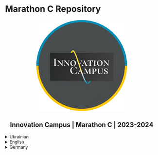 # Marathon C Repository

<p align="center">
  <a href="https://campus.kpi.kharkov.ua/ua/">
    <img src="imgs/Cumpus.png" alt="Innovation Campus" width="300" height="300">
  </a>
  <br>
  <h2 align="center"><strong>Innovation Campus | Marathon C | 2023-2024</strong></h2>
</p>

<details>
  <summary>Ukrainian</summary>

<span style = "margin-top: 5px;"></span>

> ⚠️**УВАГА:**
>
> Цей матеріал публікується лише для навчальних цілей. Оцінки в таблиці результатів можуть бути неточними, оскільки деякі завдання, такі як Sprint00, Race03 і Race01, були переглянуті після відправлення або не були виконані і не могли бути повторно виконані, на відміну від спринтів. Також в функціях теж можуть бути наявні помилки.
>
> Якщо ви просто шукаєте результати, [натисніть тут](#Завдання).

---

  ### Вступ
  Привіт усім! 👋
  Ласкаво просишу до моєї подорожі з **Марафону C**, програмою, яка занурює вас у складний світ кодування. Цей досвід - це не просто навчання написанню коду, це сприяння глибокому розумінню комп'ютерних наук, оволодінню методами вирішення проблем та підготовка до майбутніх технологічних викликів в ІТ. Це подорож, де наполегливість окупається, а кожна подолана перешкода сприяє твоєму зростанню як програміста.

  Освіта - це не просто сходинка, це життєво важлива частина самого життя. Якщо ви готові приступити до цього захоплюючого виклику, давайте зануримось у нього разом!

## Що таке Марафон С?

Марафон C - це інтенсивне вивчення основ програмування. Хоча шлях може бути складним, винагорода - міцний фундамент в інформатиці та готовність до роботи з передовими технологіями - безцінна. Філософія програми проста і водночас глибока: **«Освіта - це не просто підготовка до життя, це невід'ємна частина життя».**

  ### У чому полягає велика ідея?
  Основна ідея цього Марафону проста: знайди свій шлях до успіху.

  Основне питання, яке лежить в основі цього досвіду, полягає в наступному:
  Як ефективно використати всі компоненти освітньої системи, щоб отримати якомога більше досвіду?

  Сам виклик простий - почати вивчати програмування.

  ### Подорож
  Як ефективно використовувати всі компоненти освітньої системи, щоб отримати якомога більше досвіду?

### Виклик:
**Почніть вивчати програмування!**

---

## Досліджуємо

### Навідні запитання

Ось деякі з питань, які змусили мене замислитися і допомогли мені почати свою подорож. Можливо, вони допоможуть і вам:

- Хто я? Який мій досвід? Чому я хочу вивчати програмування?
- Які ідеї я можу втілити в життя за допомогою програмування?
- Які навички я хочу розвинути та які проекти хотів би створити?
- Що мені потрібно для початку? Чи готовий я зробити цей крок?

### Направляючі вправи

Ось як я крок за кроком вирішував цю задачу:

1. **Дізнався про операційні системи (ОС)** та встановив необхідні інструменти для роботи.
2. **Підключився до ucode connect** та дослідив середовище.
3. Відкрив утиліту **Terminal/iTerm**, щоб звикнути до інтерфейсу **командного рядка**.
4. Дослідив текстові редактори на кшталт **Vim** або **Emacs** (з Vim довелося довго розбиратися, особливо як вийти з нього 😅).
5. Подивився підручники та клонував свій перший Git-репозиторій за допомогою `git clone`.
6. Співпрацював з колегами, обмінюючись знаннями та досвідом.

---

## Аналіз

Ось чого я навчився:

- Завжди ретельно аналізуйте приклади, деталі мають значення.
- Дотримуйтесь завдань, викладених у завданні - ніяких обхідних шляхів чи зайвих деталей.
- Дотримуйтесь інструкцій щодо подання роботи - тримайте її чистою та структурованою.
- Використовуйте такі інструменти, як термінал або iTerm з командою `zsh`.
- Навчання за принципом «рівний-рівному» - це фантастика, а прохання про допомогу - ознака сили.
- Нарешті, **мисліть критично і йдіть за білим кроликом**.

---

  ## Використані технології
  <div style = "display: flex; align-items: flex-start; gap: 10px;">
      <span style = "margin-top: 10px;"><b>Мови програмування:</b></span>
  <div style = "display: flex; gap: 10px;">
    <img src = "https://skillicons.dev/icons?i=bash" alt = "Bash" style = "width: 40px; height: 40px;">
    <img src = "https://skillicons.dev/icons?i=c" alt = "C" style = "width: 40px; height: 40px;">
  </div>
</div>

<span style = "margin-top: 10px;"></span>

  <div style = "display: flex; align-items: flex-start; gap: 10px;">
      <span style = "margin-top: 10px;"><b>Обладнання:</b></span>
  <div style = "display: flex; gap: 10px;">
    <img src = "https://skillicons.dev/icons?i=vim" alt = "Vim" style = "width: 40px; height: 40px;">
    <img src = "https://skillicons.dev/icons?i=emacs" alt = "Emacs" style = "width: 40px; height: 40px;">
    <img src = "https://skillicons.dev/icons?i=git" alt = "Git" style = "width: 40px; height: 40px;">
    <img src = "https://skillicons.dev/icons?i=github" alt = "Github" style = "width: 40px; height: 40px;">
    <img src = "https://skillicons.dev/icons?i=gitlab" alt = "Gitlab" style = "width: 40px; height: 40px;">
    <img src = "https://skillicons.dev/icons?i=md" alt = "Markdown" style = "width: 40px; height: 40px;">
  </div>
</div>

<span style = "margin-top: 10px;"></span>

  <div style = "display: flex; align-items: flex-start; gap: 10px;">
      <span style = "margin-top: 10px;"><b>Операційна система:</b></span>
  <div style = "display: flex; gap: 10px;">
    <img src = "https://skillicons.dev/icons?i=linux" alt = "Linux" style = "width: 40px; height: 40px;">
    <img src = "https://skillicons.dev/icons?i=apple" alt = "MacOS" style = "width: 40px; height: 40px;">
    <img src = "https://skillicons.dev/icons?i=windows" alt = "Windows" style = "width: 40px; height: 40px;">
  </div>
</div>

  ## <h2 id="Завдання">Завдання</h2>

| Name         | Description                                                                 | Oracle Mark | Total Mark |
|--------------|-----------------------------------------------------------------------------|:-----------:|:----------:|
| [Sprint00](./Sprint00)     | Основи UNIX-систем (shell, термінал, утиліти UNIX, git тощо).    |     65      |     82     |
| [Sprint01](./Sprint01)     | Основи написання коду на C (цикли, змінні, функції тощо).        |     40      |     70     |
| [Sprint02](./Sprint02)     | Стандартні функції та основи реалізації математики в мові C.      |     94      |     97     |
| [Sprint03](./Sprint03)     | Покажчики в мові C та більш складні алгоритми.                                 |     80      |     90     |
| [Checkpoint00](./Checkpoint00) | Випробуйте себе без інтернету, однолітків, конспектів, книжок чи будь-якої іншої сторонньої допомоги. |    102      |    102     |
| [Race00](./Race00)       | Представлення 3D куба та піраміди на стандартному виводі.              |    100      |    100     |
| [Sprint04](./Sprint04)     | Масиви та похідні від них.                                           |     76      |     88     |
| [Sprint05](./Sprint05)     | Прості програми та аргументи командного рядка.                                |     35      |     68     |
| [Sprint06](./Sprint06)     | Власна бібліотека та алгоритми сортування.                                        |     69      |     85     |
| [Sprint07](./Sprint07)     | Розподіл та управління пам'яттю.                                   |     58      |     79     |
| [Sprint08](./Sprint08)     | Заголовкові файли та структури.                                               |     88      |     94     |
| [Checkpoint01](./Checkpoint01) | Випробуйте себе без інтернету, однолітків, конспектів, книжок чи будь-якої іншої сторонньої допомоги. |    115      |    115     |
| [Sprint09](./Sprint09)     | Makefile, макроси, стандартна помилка, покажчики функцій.                       |     52      |     76     |
| [Race01](./Race01)       | Розшифруйте зашифрований математичний вираз.                                          |      0      |      0     |
| [Sprint10](./Sprint10)     | Файловий ввід/вивід. Стандартний ввід та вивід.                                       |     40      |     70     |
| [Sprint11](./Sprint11)     | Зв'язний список.                                                               |     65      |     82     |
| [Race02](./Race02)       | Знайти найкоротший шлях у лабіринті між точками входу та виходу.      |     94      |     97     |
| [Race03](./Race03)       | Імітація заставки «Матриці».                                           |      0      |      0     |
| [Checkpoint02](./Checkpoint02) | Випробуйте себе без інтернету, однолітків, конспектів, книжок чи будь-якої іншої сторонньої допомоги. |     68      |     68     |

---

## Мої враження

Я працював над Марафоном С протягом січня та лютого 2024 року, і це був незабутній досвід для мене. Ця подорож - це поєднання рішучості, знань та співпраці. Якщо ви студент інноваційного кампусу, я наполегливо рекомендую вам зануритися у цю подорож - виклики будуть випробуванням для вас, але знання та навички, які ви отримаєте, будуть того варті.

Давайте програмувати наш шлях до успіху!

</details>

<details>
  <summary> English</summary>

<span style = "margin-top: 5px;"></span>

> ⚠️**CAUTION:**
>
> This material is published for informational purposes only. The grades in the results table may not be accurate, as some tasks such as Sprint00, Race03, and Race01 were revised after submission or failed and could not be retried, unlike sprints. There can also be errors in the functions.
>
> If you’re just looking for results, [click here](#tasks).

---

  ### Introduction
  Hey everyone! 👋
  Welcome to my journey with **Marathon C**, a transformative program that immerses you in the intricate world of coding. This experience is not just about learning to write code, it's about fostering a deep understanding of computer science, mastering problem-solving techniques, and preparing you for future technological challenges in IT. It's a journey where perseverance pays off and every obstacle you overcome contributes to your growth as a programmer.

  Education is not just a stepping stone, it is a vital part of life itself. If you are ready to take on this exciting challenge, let's dive in together!

## What’s Marathon C?

Marathon C is an intensive exploration of programming fundamentals. While the path may be challenging, the rewards — a strong foundation in computer science and readiness to tackle advanced technologies — are invaluable. The program’s philosophy is simple yet profound: **«education is not merely preparation for life, it’s an indispensable part of living.»**

  ### What’s the Big Idea?
  The core idea of this Marathon is simple: find your way to success.

  The essential question that drives the experience is:
  How can you effectively use all the components of an educational system to gain as much experience as possible?

  The challenge itself is straightforward — start learning programming.

  ### The Journey
  How to effectively use all the components of the educational system to get as much experience as possible?

### The Challenge:
**Start learning programming!**

---

## Let’s Investigate

### Guiding Questions

These are some of the questions that got me thinking and helped me start my journey. Maybe they’ll help you too:

- Who am I? What’s my background? Why do I want to learn programming?
- What ideas can I bring to life with programming?
- What skills do I want to develop, and what projects would I love to create?
- What do I need to get started? Am I ready to take the leap?

### Guiding Activities

Here’s how I tackled the challenge step by step:

1. **Learned about operating systems (OS)** and set up the tools I needed.
2. **Connected to the ucode connect** and explored the environment.
3. Opened the **Terminal/iTerm** utility to get comfortable with the **command-line interface**.
4. Explored the text editors like **Vim** or **Emacs** (it took a while to figure out how to exit Vim 😅).
5. Watched tutorials and cloned my first Git repository with `git clone`.
6. Collaborated with peers, sharing knowledge and experiences.

---

## The Analysis

Here’s what I learned:

- Always analyze examples carefully, the details matter.
- Stick to the tasks outlined in the challenge – no shortcuts or extra fluff.
- Follow the guidelines for submission – keep it clean and structured.
- Use tools like the Terminal or iTerm with `zsh`.
- Peer-to-peer learning is fantastic, and asking for help is a sign of strength.
- Finally, **think critically and follow the white rabbit.**

---

  ## Technologies Used
  <div style = "display: flex; align-items: flex-start; gap: 10px;">
      <span style = "margin-top: 10px;"><b>Programming Languages:</b></span>
  <div style = "display: flex; gap: 10px;">
    <img src = "https://skillicons.dev/icons?i=bash" alt = "Bash" style = "width: 40px; height: 40px;">
    <img src = "https://skillicons.dev/icons?i=c" alt = "C" style = "width: 40px; height: 40px;">
  </div>
</div>

<span style = "margin-top: 10px;"></span>

  <div style = "display: flex; align-items: flex-start; gap: 10px;">
      <span style = "margin-top: 10px;"><b>Tools:</b></span>
  <div style = "display: flex; gap: 10px;">
    <img src = "https://skillicons.dev/icons?i=vim" alt = "Vim" style = "width: 40px; height: 40px;">
    <img src = "https://skillicons.dev/icons?i=emacs" alt = "Emacs" style = "width: 40px; height: 40px;">
    <img src = "https://skillicons.dev/icons?i=git" alt = "Git" style = "width: 40px; height: 40px;">
    <img src = "https://skillicons.dev/icons?i=github" alt = "Github" style = "width: 40px; height: 40px;">
    <img src = "https://skillicons.dev/icons?i=gitlab" alt = "Gitlab" style = "width: 40px; height: 40px;">
    <img src = "https://skillicons.dev/icons?i=md" alt = "Markdown" style = "width: 40px; height: 40px;">
  </div>
</div>

<span style = "margin-top: 10px;"></span>

  <div style = "display: flex; align-items: flex-start; gap: 10px;">
      <span style = "margin-top: 10px;"><b>Operating System:</b></span>
  <div style = "display: flex; gap: 10px;">
    <img src = "https://skillicons.dev/icons?i=linux" alt = "Linux" style = "width: 40px; height: 40px;">
    <img src = "https://skillicons.dev/icons?i=apple" alt = "MacOS" style = "width: 40px; height: 40px;">
    <img src = "https://skillicons.dev/icons?i=windows" alt = "Windows" style = "width: 40px; height: 40px;">
  </div>
</div>

  ## Tasks

| Name         | Description                                                                 | Oracle Mark | Total Mark |
|--------------|-----------------------------------------------------------------------------|:-----------:|:----------:|
| [Sprint00](./Sprint00)     | The basics of UNIX systems (shell, terminal, UNIX utilities, git, etc).    |     65      |     82     |
| [Sprint01](./Sprint01)     | The basics of writing code in C (loops, variables, functions, etc).        |     40      |     70     |
| [Sprint02](./Sprint02)     | Standard functions and the basics of mathematics implementation in C.      |     94      |     97     |
| [Sprint03](./Sprint03)     | Pointers in C and more complex algorithms.                                 |     80      |     90     |
| [Checkpoint00](./Checkpoint00) | Challenge yourself without internet, peers, notes, books or any other third-party help. |    102      |    102     |
| [Race00](./Race00)       | Representation of 3d cube and pyramid on the standard output.              |    100      |    100     |
| [Sprint04](./Sprint04)     | Arrays and derivative from them.                                           |     76      |     88     |
| [Sprint05](./Sprint05)     | Simple programs and command-line arguments.                                |     35      |     68     |
| [Sprint06](./Sprint06)     | Own library and sorting algorithms.                                        |     69      |     85     |
| [Sprint07](./Sprint07)     | Memory allocation and memory management.                                   |     58      |     79     |
| [Sprint08](./Sprint08)     | Header files and structures.                                               |     88      |     94     |
| [Checkpoint01](./Checkpoint01) | Challenge yourself without internet, peers, notes, books or any other third-party help. |    115      |    115     |
| [Sprint09](./Sprint09)     | Makefile, macros, standard error, function pointers.                       |     52      |     76     |
| [Race01](./Race01)       | Decode encrypted math expression.                                          |      0      |      0     |
| [Sprint10](./Sprint10)     | File I/O. Standard input and output.                                       |     40      |     70     |
| [Sprint11](./Sprint11)     | Linked list.                                                               |     65      |     82     |
| [Race02](./Race02)       | Find the shortest path in the maze between the entry and exit points.      |     94      |     97     |
| [Race03](./Race03)       | Simulate the Matrix screensaver.                                           |      0      |      0     |
| [Checkpoint02](./Checkpoint02) | Challenge yourself without internet, peers, notes, books or any other third-party help. |     68      |     68     |


---

## My Takeaway

I worked on Marathon C throughout January and February 2024, and it’s been an unforgettable experience. This journey is a blend of determination, knowledge, and collaboration. If you’re a student of Innovation Campus, I highly recommend diving in – the challenges will test you, but the skills you gain are worth it.

Let’s code our way to success!

</details>

<details>
  <summary>Germany</summary>

<span style = "margin-top: 5px;"></span>
  
> ⚠️ **WARNUNG:**
>
> Dieses Material wird nur zu Informationszwecken veröffentlicht. Die Punktzahlen in der Ergebnistabelle können ungenau sein, da einige Aufgaben, wie Sprint00, Race03 und Race01, nach der Einreichung überarbeitet wurden oder nicht abgeschlossen wurden und im Gegensatz zu Sprints nicht wiederholt werden konnten. Es können auch Fehler in den Funktionen enthalten sein.
>
> Wenn Sie nur nach Ergebnissen suchen, [klicken Sie hier](#Aufgaben).

---

  ### Einleitung
  Hallo zusammen 👋.
  Willkommen auf meiner Reise mit **Marathon C**, einem transformativen Programm, das Sie in die komplexe Welt des Programmierens eintauchen lässt. Bei dieser Erfahrung geht es nicht nur darum, zu lernen, wie man Code schreibt, sondern auch darum, ein tiefes Verständnis für Informatik zu entwickeln, Problemlösungstechniken zu beherrschen und sich auf zukünftige technologische Herausforderungen in der IT vorzubereiten. Es ist eine Reise, bei der sich Beharrlichkeit auszahlt und jedes Hindernis, das Sie überwinden, zu Ihrem Wachstum als Programmierer beiträgt.

  Die Ausbildung ist nicht nur ein Sprungbrett, sondern ein wichtiger Teil des Lebens selbst. Wenn Sie bereit sind, sich dieser spannenden Herausforderung zu stellen, lassen Sie uns gemeinsam eintauchen!

## Was ist Marathon C?

Der C-Marathon ist ein intensives Studium der Programmiergrundlagen. Auch wenn der Weg dorthin herausfordernd sein kann, sind die Belohnungen - eine solide Grundlage in Informatik und die Bereitschaft, mit Spitzentechnologien zu arbeiten - unbezahlbar. Die Philosophie des Programms ist einfach und doch tiefgründig: **«Bildung ist nicht nur eine Vorbereitung auf das Leben, sie ist ein integraler Bestandteil des Lebens.»**

  ### Was ist die große Idee?
  Der Grundgedanke dieses Marathons ist einfach: Finde deinen Weg zum Erfolg.

  Die Hauptfrage, die dieser Erfahrung zugrunde liegt, ist die folgende:
  Wie kann man alle Komponenten des Bildungssystems effektiv nutzen, um so viele Erfahrungen wie möglich zu sammeln?

  Die Herausforderung selbst ist einfach - fangen Sie an, programmieren zu lernen.

  ### Reise
  Wie kann man alle Komponenten des Bildungssystems effektiv nutzen, um so viel Erfahrung wie möglich zu sammeln?

### Die Herausforderung:
**Beginnen Sie zu programmieren!**

---

## Erkunden.

### Leitende Fragen

Hier sind einige der Fragen, die mich zum Nachdenken gebracht und mir geholfen haben, meine Reise zu beginnen. Vielleicht helfen sie auch Ihnen:

- Wer bin ich? Welche Erfahrungen habe ich? Warum möchte ich programmieren lernen?
- Welche Ideen kann ich mit dem Programmieren verwirklichen?
- Welche Fähigkeiten möchte ich entwickeln und welche Projekte würde ich gerne realisieren?
- Was brauche ich, um anzufangen? Bin ich bereit, diesen Schritt zu tun?

### Leitende Übungen

So habe ich dieses Problem Schritt für Schritt gelöst:

1) **Betriebssysteme (OS)** kennengelernt und die Tools installiert, die ich für den Einstieg brauchte.
2. Verbinden Sie sich mit ucode connect** und erkunden Sie die Umgebung.
3. Ich öffnete das Dienstprogramm **Terminal/iTerm**, um mich an die **Befehlszeilenschnittstelle** zu gewöhnen.
4. Ich erkundete Texteditoren wie **Vim** oder **Emacs** (ich brauchte lange, um herauszufinden, wie man Vim beendet, vor allem, wie man ihn beendet 😅).
5. Ich habe mir Tutorials angesehen und mein erstes Git-Repository mit `git clone` geklont.
6. Ich habe mit Kollegen zusammengearbeitet und Wissen und Erfahrungen ausgetauscht.

---

## Analyse

Das habe ich gelernt:

- Analysieren Sie die Beispiele immer gründlich, auf die Details kommt es an.
- Halten Sie sich an die in der Aufgabenstellung beschriebenen Aufgaben - keine Umgehungslösungen oder unnötige Details.
- Befolgen Sie die Anweisungen für die Abgabe Ihrer Arbeit - halten Sie sie sauber und strukturiert.
- Verwenden Sie Tools wie ein Terminal oder iTerm mit dem Befehl `zsh'.
- Peer-to-Peer-Lernen ist fantastisch, und um Hilfe zu bitten ist ein Zeichen von Stärke.
- Und schließlich: **Denken Sie kritisch und folgen Sie dem weißen Kaninchen**.

---

  ## Verwendete Technologien
  <div style = "display: flex; align-items: flex-start; gap: 10px;">
      <span style = "margin-top: 10px;"><b>Programmiersprachen:</b></span>
  <div style = "display: flex; gap: 10px;">
    <img src = "https://skillicons.dev/icons?i=bash" alt = "Bash" style = "width: 40px; height: 40px;">
    <img src = "https://skillicons.dev/icons?i=c" alt = "C" style = "width: 40px; height: 40px;">
  </div>
</div>

<span style = "margin-top: 10px;"></span>

  <div style = "display: flex; align-items: flex-start; gap: 10px;">
      <span style = "margin-top: 10px;"><b>Werkzeuge:</b></span>
  <div style = "display: flex; gap: 10px;">
    <img src = "https://skillicons.dev/icons?i=vim" alt = "Vim" style = "width: 40px; height: 40px;">
    <img src = "https://skillicons.dev/icons?i=emacs" alt = "Emacs" style = "width: 40px; height: 40px;">
    <img src = "https://skillicons.dev/icons?i=git" alt = "Git" style = "width: 40px; height: 40px;">
    <img src = "https://skillicons.dev/icons?i=github" alt = "Github" style = "width: 40px; height: 40px;">
    <img src = "https://skillicons.dev/icons?i=gitlab" alt = "Gitlab" style = "width: 40px; height: 40px;">
    <img src = "https://skillicons.dev/icons?i=md" alt = "Markdown" style = "width: 40px; height: 40px;">
  </div>
</div>

<span style = "margin-top: 10px;"></span>

  <div style = "display: flex; align-items: flex-start; gap: 10px;">
      <span style = "margin-top: 10px;"><b>Betriebssystem:</b></span>
  <div style = "display: flex; gap: 10px;">
    <img src = "https://skillicons.dev/icons?i=linux" alt = "Linux" style = "width: 40px; height: 40px;">
    <img src = "https://skillicons.dev/icons?i=apple" alt = "MacOS" style = "width: 40px; height: 40px;">
    <img src = "https://skillicons.dev/icons?i=windows" alt = "Windows" style = "width: 40px; height: 40px;">
  </div>
</div>

---

  ## <h2 id="Aufgaben">Aufgaben</h2>

| Name         | Description                                                                 | Oracle Mark | Total Mark |
|--------------|-----------------------------------------------------------------------------|:-----------:|:----------:|
| [Sprint00](./Sprint00)     | Grundlagen von UNIX-Systemen (Shell, Terminal, UNIX-Dienstprogramme, git, usw.).    |     65      |     82     |
| [Sprint01](./Sprint01)     | Die Grundlagen des Schreibens von C-Code (Schleifen, Variablen, Funktionen, usw.).        |     40      |     70     |
| [Sprint02](./Sprint02)     | Standardfunktionen und Grundlagen der Implementierung von Mathematik in C.      |     94      |     97     |
| [Sprint03](./Sprint03)     | C Zeiger und komplexere Algorithmen.                                 |     80      |     90     |
| [Checkpoint00](./Checkpoint00) | Testen Sie sich selbst, ohne Internet, Mitschüler, Notizen, Bücher oder andere Hilfe von außen. |    102      |    102     |
| [Race00](./Race00)       | Repräsentation eines 3D-Würfels und einer Pyramide auf einer Standardausgabe.              |    100      |    100     |
| [Sprint04](./Sprint04)     | Arrays und ihre Ableitungen.                                           |     76      |     88     |
| [Sprint05](./Sprint05)     | Einfache Programme und Befehlszeilenargumente.                                |     35      |     68     |
| [Sprint06](./Sprint06)     | Eigene Bibliothek und Sortieralgorithmen.                                        |     69      |     85     |
| [Sprint07](./Sprint07)     | Speicherzuordnung und -verwaltung.                                   |     58      |     79     |
| [Sprint08](./Sprint08)     | Headerdateien und Strukturen.                                               |     88      |     94     |
| [Checkpoint01](./Checkpoint01) | Testen Sie sich selbst, ohne Internet, Mitschüler, Notizen, Bücher oder andere Hilfe von außen. |    115      |    115     |
| [Sprint09](./Sprint09)     | Makefile, Makros, Standardfehler, Funktionszeiger.                       |     52      |     76     |
| [Race01](./Race01)       | Entschlüsseln Sie den verschlüsselten mathematischen Ausdruck.                                          |      0      |      0     |
| [Sprint10](./Sprint10)     | Datei-E/A. Standard-Eingabe und -Ausgabe.                                       |     40      |     70     |
| [Sprint11](./Sprint11)     | Verknüpfte Liste.                                                               |     65      |     82     |
| [Race02](./Race02)       | Finde den kürzesten Weg im Labyrinth zwischen dem Eingangs- und dem Ausgangspunkt.      |     94      |     97     |
| [Race03](./Race03)       | Nachahmung des Matrix-Startbildschirms.                                           |      0      |      0     |
| [Checkpoint02](./Checkpoint02) | Testen Sie sich selbst, ohne Internet, Mitschüler, Notizen, Bücher oder andere Hilfe von außen. |     68      |     68     |

---

## Meine Eindrücke

Ich habe im Januar und Februar 2024 an Marathon C gearbeitet und es war eine unvergessliche Erfahrung für mich. Diese Reise ist eine Kombination aus Entschlossenheit, Wissen und Zusammenarbeit. Wenn Sie ein Student des Innovation Campus sind, empfehle ich Ihnen, sich auf diese Reise einzulassen - die Herausforderungen werden Sie auf die Probe stellen, aber das Wissen und die Fähigkeiten, die Sie erwerben werden, sind es wert.

Wir werden uns den Weg zum Erfolg programmieren!
  
</details>
